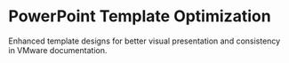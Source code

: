 # PowerPoint Template Optimization
Enhanced template designs for better visual presentation and consistency in VMware documentation.
